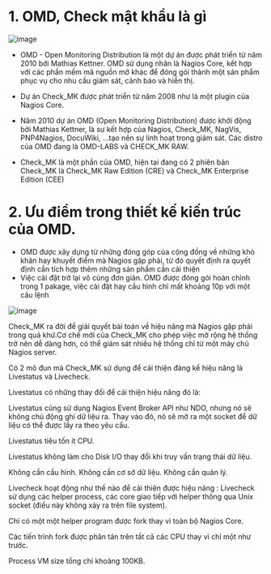 # 1. OMD, Check mật khẩu là gì

![image](https://user-images.githubusercontent.com/105496635/189607147-b4a6ec21-cd96-43ec-acb7-359c3ff98455.png)

- OMD - Open Monitoring Distribution là một dự án được phát triển từ năm 2010 bới Mathias Kettner. OMD sử dụng nhân là Nagios Core, kết hợp với các phần mềm mã nguồn mở khác để đóng gói thành một sản phẩm phục vụ cho nhu cầu giám sát, cảnh báo và hiển thị.

- Dự án Check_MK được phát triển từ năm 2008 như là một plugin của Nagios Core.

- Năm 2010 dự án OMD (Open Monitoring Distribution) được khởi động bởi Mathias Kettner, là sự kết hợp của Nagios, Check_MK, NagVis, PNP4Nagios, DocuWiki, …tạo nên sự linh hoạt trong giám sát. Các distro của OMD đang là OMD-LABS và CHECK_MK RAW.

- Check_MK là một phần của OMD, hiện tại đang có 2 phiên bản Check_MK là Check_MK Raw Edition (CRE) và Check_MK Enterprise Edition (CEE)


# 2. Ưu điểm trong thiết kế kiến trúc của OMD.
- OMD được xây dựng từ những đóng góp của cộng đồng về những khó khăn hay khuyết điểm mà Nagios gặp phải, từ đó quyết định ra quyết định cần tích hợp thêm những sản phẩm cần cải thiện
- Việc cài đặt trở lại vô cùng đơn giản. OMD được đóng gói hoàn chỉnh trong 1 pakage, việc cài đặt hay cầu hình chỉ mất khoảng 10p với một câu lệnh



![image](https://user-images.githubusercontent.com/105496635/189609020-732b3c6b-d73a-4b8e-ae30-b2d237c8b17b.png)


Check_MK ra đời để giải quyết bài toán về hiệu năng mà Nagios gặp phải trong quá khứ.Cơ chế mới của Check_MK cho phép việc mở rộng hệ thống trở nên dễ dàng hơn, có thể giám sát nhiều hệ thống chỉ từ một máy chủ Nagios server.

Có 2 mô đun mà Check_MK sử dụng để cải thiện đáng kể hiệu năng là Livestatus và Livecheck.

Livestatus có những thay đổi để cải thiện hiệu năng đó là:

Livestatus cũng sử dụng Nagios Event Broker API như NDO, nhưng nó sẽ không chủ động ghi dữ liệu ra. Thay vào đó, nó sẽ mở ra một socket để dữ liệu có thể được lấy ra theo yêu cầu.

Livestatus tiêu tốn ít CPU.

Livestatus không làm cho Disk I/O thay đổi khi truy vấn trạng thái dữ liệu.

Không cần cấu hình. Không cần cơ sở dữ liệu. Không cần quản lý.

Livecheck hoạt động như thế nào để cải thiện được hiệu năng :
Livecheck sử dụng các helper process, các core giao tiếp với helper thông qua Unix socket (điều này không xảy ra trên file system).

Chỉ có một một helper program được fork thay vì toàn bộ Nagios Core.

Các tiến trình fork được phân tán trên tất cả các CPU thay vì chỉ một như trước.

Process VM size tổng chỉ khoảng 100KB. 












































































